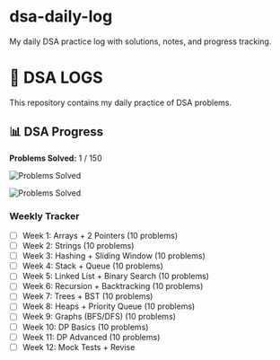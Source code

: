 # dsa-daily-log
My daily DSA practice log with solutions, notes, and progress tracking.

# 🧠 DSA LOGS

This repository contains my daily practice of DSA problems.



## 📊 DSA Progress

**Problems Solved:** 1 / 150

![Problems Solved](https://progress-bar.dev/1/?scale=150&title=Problems%20Solved)

<!-- Fallback badge for reliability -->
![Problems Solved](https://img.shields.io/badge/Problems_Solved-1%2F150-blue)

### Weekly Tracker

- [ ] Week 1: Arrays + 2 Pointers (10 problems)
- [ ] Week 2: Strings (10 problems)
- [ ] Week 3: Hashing + Sliding Window (10 problems)
- [ ] Week 4: Stack + Queue (10 problems)
- [ ] Week 5: Linked List + Binary Search (10 problems)
- [ ] Week 6: Recursion + Backtracking (10 problems)
- [ ] Week 7: Trees + BST (10 problems)
- [ ] Week 8: Heaps + Priority Queue (10 problems)
- [ ] Week 9: Graphs (BFS/DFS) (10 problems)
- [ ] Week 10: DP Basics (10 problems)
- [ ] Week 11: DP Advanced (10 problems)
- [ ] Week 12: Mock Tests + Revise
